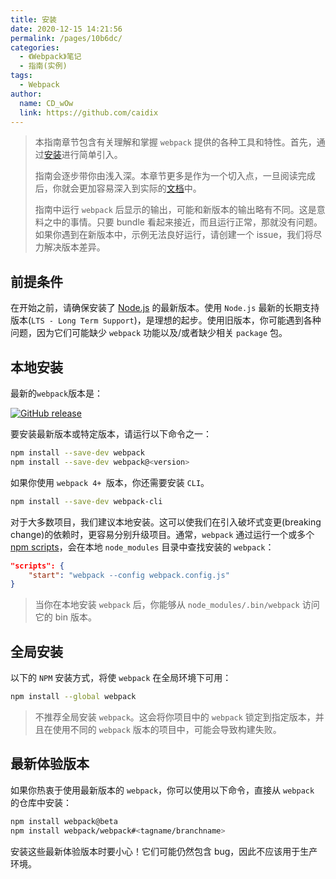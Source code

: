 ```yaml
---
title: 安装
date: 2020-12-15 14:21:56
permalink: /pages/10b6dc/
categories:
  - 《Webpack》笔记
  - 指南(实例)
tags: 
  - Webpack 
author: 
  name: CD_wOw
  link: https://github.com/caidix
---
```


> 本指南章节包含有关理解和掌握 `webpack` 提供的各种工具和特性。首先，通过[安装](https://www.webpackjs.com/guides/installation)进行简单引入。
>
> 指南会逐步带你由浅入深。本章节更多是作为一个切入点，一旦阅读完成后，你就会更加容易深入到实际的[文档](https://www.webpackjs.com/configuration)中。
>
> 指南中运行 `webpack` 后显示的输出，可能和新版本的输出略有不同。这是意料之中的事情。只要 bundle 看起来接近，而且运行正常，那就没有问题。如果你遇到在新版本中，示例无法良好运行，请创建一个 issue，我们将尽力解决版本差异。

## 前提条件

在开始之前，请确保安装了 [Node.js](https://nodejs.org/en/) 的最新版本。使用 `Node.js` 最新的长期支持版本(`LTS - Long Term Support`)，是理想的起步。使用旧版本，你可能遇到各种问题，因为它们可能缺少 `webpack` 功能以及/或者缺少相关 `package` 包。

## 本地安装

最新的`webpack`版本是：

[![GitHub release](https://img.shields.io/npm/v/webpack.svg?label=webpack&style=flat-square&maxAge=3600)](https://github.com/webpack/webpack/releases)

要安装最新版本或特定版本，请运行以下命令之一：

```bash
npm install --save-dev webpack
npm install --save-dev webpack@<version>
```

如果你使用 `webpack 4+ `版本，你还需要安装 `CLI`。

```bash
npm install --save-dev webpack-cli
```

对于大多数项目，我们建议本地安装。这可以使我们在引入破坏式变更(breaking change)的依赖时，更容易分别升级项目。通常，`webpack` 通过运行一个或多个 [npm scripts](https://docs.npmjs.com/misc/scripts)，会在本地 `node_modules` 目录中查找安装的 `webpack`：

```json
"scripts": {
    "start": "webpack --config webpack.config.js"
}
```

> 当你在本地安装 `webpack` 后，你能够从 `node_modules/.bin/webpack` 访问它的 bin 版本。

## 全局安装

以下的 `NPM` 安装方式，将使 `webpack` 在全局环境下可用：

```bash
npm install --global webpack
```

> 不推荐全局安装 `webpack`。这会将你项目中的 `webpack` 锁定到指定版本，并且在使用不同的 `webpack` 版本的项目中，可能会导致构建失败。

## 最新体验版本

如果你热衷于使用最新版本的 `webpack`，你可以使用以下命令，直接从 `webpack` 的仓库中安装：

```bash
npm install webpack@beta
npm install webpack/webpack#<tagname/branchname>
```

安装这些最新体验版本时要小心！它们可能仍然包含 bug，因此不应该用于生产环境。